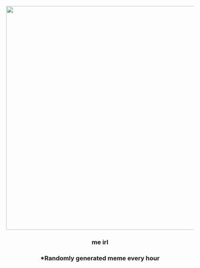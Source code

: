 <p align="center">
        <img src="https://i.redd.it/n8aqvo0bjlw81.jpg" width="600" height="600">
        </p>
        <h3 align="center">me irl</h3>
        <h3 align="center">*Randomly generated meme every hour</h3>
    